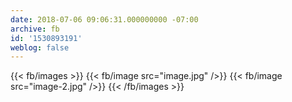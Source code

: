 ```yaml
---
date: 2018-07-06 09:06:31.000000000 -07:00
archive: fb
id: '1530893191'
weblog: false
---
```

{{< fb/images >}}
{{< fb/image src="image.jpg" />}}
{{< fb/image src="image-2.jpg" />}}
{{< /fb/images >}}
